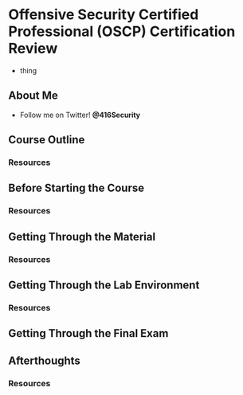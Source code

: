 # Offensive Security Certified Professional (OSCP) Certification Review
* thing

## About Me
* Follow me on Twitter! **@416Security**

## Course Outline

### Resources

## Before Starting the Course

### Resources

## Getting Through the Material

### Resources

## Getting Through the Lab Environment

### Resources

## Getting Through the Final Exam

## Afterthoughts

### Resources
